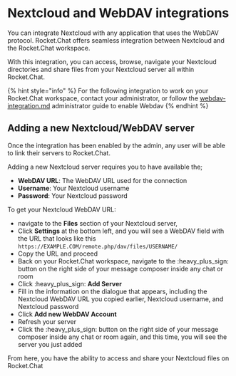 # Nextcloud and WebDAV integrations

You can integrate Nextcloud with any application that uses the WebDAV protocol. Rocket.Chat offers seamless integration between Nextcloud and the Rocket.Chat workspace.

With this integration, you can access, browse, navigate your Nextcloud directories and share files from your Nextcloud server all within Rocket.Chat.

{% hint style="info" %}
For the following integration to work on your Rocket.Chat workspace, contact your administrator, or follow the [webdav-integration.md](../settings/webdav-integration.md "mention") administrator guide to enable Webdav&#x20;
{% endhint %}

## Adding a new Nextcloud/WebDAV server

Once the integration has been enabled by the admin, any user will be able to link their servers to Rocket.Chat.

Adding a new Nextcloud server requires you to have available the;

* **WebDAV URL**: The WebDAV URL used for the connection
* **Username**: Your Nextcloud username
* **Password**: Your Nextcloud password

To get your Nextcloud WebDAV URL:

* navigate to the **Files** section of your Nextcloud server,&#x20;
* Click **Settings** at the bottom left, and you will see a WebDAV field with the URL that looks like this `https://EXAMPLE.COM/remote.php/dav/files/USERNAME/`&#x20;
* Copy the URL and proceed
* Back on your Rocket.Chat workspace, navigate to the :heavy\_plus\_sign:  button on the right side of your message composer inside any chat or room
* Click :heavy\_plus\_sign: **Add Server**
* Fill in the information on the dialogue that appears, including the Nextcloud WebDAV URL you copied earlier, Nextcloud username, and Nextcloud password
* Click **Add new WebDAV Account**
* Refresh your server
* Click the :heavy\_plus\_sign: button on the right side of your message composer inside any chat or room again, and this time, you will see the server you just added

From here, you have the ability to access and share your Nextcloud files on Rocket.Chat
